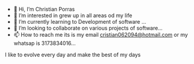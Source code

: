 - 👋 Hi, I’m Christian Porras
- 👀 I’m interested in grew up in all areas od my life
- 🌱 I’m currently learning to Development of software ...
- 💞️ I’m looking to collaborate on various projects of software...
- 📫 How to reach me its is my email cristian062094@hotmail.com or my whatsap is 3173834016...


I like to evolve every day and make the best of my days



